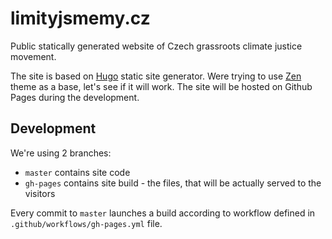 # limityjsmemy.cz
Public statically generated website of Czech grassroots climate justice movement.


The site is based on [Hugo](https://gohugo.io) static site generator. Were trying to use [Zen](https://github.com/frjo/hugo-theme-zen) theme as a base, let's see if it will work. The site will be hosted on Github Pages during the development.

## Development

We're using 2 branches:

- `master` contains site code
- `gh-pages` contains site build - the files, that will be actually served to the visitors

Every commit to `master` launches a build according to workflow defined in `.github/workflows/gh-pages.yml` file.


